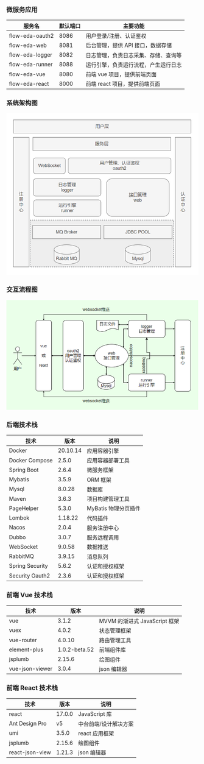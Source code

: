 ### 微服务应用

| 服务名          | 默认端口 | 主要功能                             |
| --------------- | -------- | ------------------------------------ |
| flow-eda-oauth2 | 8086     | 用户登录/注册、认证鉴权              |
| flow-eda-web    | 8081     | 后台管理，提供 API 接口，数据存储    |
| flow-eda-logger | 8082     | 日志管理，负责日志采集、存储、查询等 |
| flow-eda-runner | 8088     | 运行引擎，负责运行流程，产生运行日志 |
| flow-eda-vue    | 8080     | 前端 vue 项目，提供前端页面          |
| flow-eda-react  | 8000     | 前端 react 项目，提供前端页面        |

### 系统架构图

![image](../img/architecture.png ":size=60%")

### 交互流程图

![image](../img/interaction.png ":size=60%")

### 后端技术栈

| 技术            | 版本     | 说明                 |
| --------------- | -------- | -------------------- |
| Docker          | 20.10.14 | 应用容器引擎         |
| Docker Compose  | 2.5.0    | 应用容器部署工具     |
| Spring Boot     | 2.6.4    | 微服务框架           |
| Mybatis         | 3.5.9    | ORM 框架             |
| Mysql           | 8.0.28   | 数据库               |
| Maven           | 3.6.3    | 项目构建管理工具     |
| PageHelper      | 5.3.0    | MyBatis 物理分页插件 |
| Lombok          | 1.18.22  | 代码插件             |
| Nacos           | 2.0.4    | 服务注册中心         |
| Dubbo           | 3.0.7    | 服务远程调用         |
| WebSocket       | 9.0.58   | 数据推送             |
| RabbitMQ        | 3.9.15   | 消息队列             |
| Spring Security | 5.6.2    | 认证和授权框架       |
| Security Oauth2 | 2.3.6    | 认证和授权框架       |

### 前端 Vue 技术栈

| 技术            | 版本          | 说明                          |
| --------------- | ------------- | ----------------------------- |
| vue             | 3.1.2         | MVVM 的渐进式 JavaScript 框架 |
| vuex            | 4.0.2         | 状态管理框架                  |
| vue-router      | 4.0.10        | 路由管理工具                  |
| element-plus    | 1.0.2-beta.52 | 前端组件库                    |
| jsplumb         | 2.15.6        | 绘图组件                      |
| vue-json-viewer | 3.0.4         | json 编辑器                   |

### 前端 React 技术栈

| 技术            | 版本   | 说明                  |
| --------------- | ------ | --------------------- |
| react           | 17.0.0 | JavaScript 库         |
| Ant Design Pro  | v5     | 中台前端/设计解决方案 |
| umi             | 3.5.0  | react 应用框架        |
| jsplumb         | 2.15.6 | 绘图组件              |
| react-json-view | 1.21.3 | json 编辑器           |
